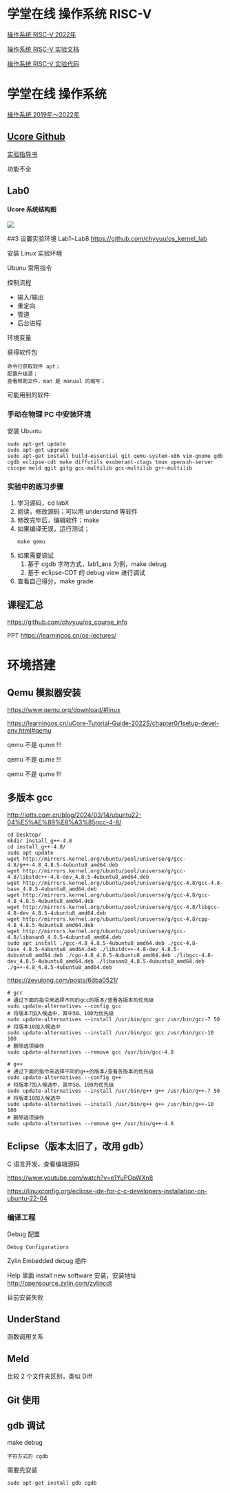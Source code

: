 # 学堂在线 操作系统 RISC-V
[操作系统 RISC-V 2022年](https://www.xuetangx.com/learn/thu08091002729/thu08091002729/12425488/video/31184048?channel=i.area.learn_title)

[操作系统 RISC-V 实验文档](https://learningos.cn/uCore-Tutorial-Guide-2022S/chapter1/index.html)

[操作系统 RISC-V 实验代码](https://github.com/LearningOS/uCore-Tutorial-Code-2022S)

# 学堂在线 操作系统
[操作系统  2019年～2022年](https://www.xuetangx.com/learn/space/THU08091000267/THU08091000267/12424484?channel=i.area.manual_search)
    

## [Ucore Github](https://github.com/kiukotsu/ucore/tree/master)

[实验指导书](https://objectkuan.gitbooks.io/ucore-docs/content/)

功能不全

## Lab0

#### Ucore 系统结构图

![](Media/清华操作系统实验/20251006175025.png)

##3 设置实验环境
Lab1~Lab8
https://github.com/chyyuu/os_kernel_lab

安装 Linux 实验环境

Ubunu 常用指令

控制流程
* 输入/输出
* 重定向
* 管道
* 后台进程

环境变量

获得软件包

    命令行获取软件 apt；
    配置升级源；
    查看帮助文件，man 是 manual 的缩写；

可能用到的软件


### 手动在物理 PC 中安装环境
安装 Ubuntu
```
sudo apt-get update
sudo apt-get upgrade
sudo apt-get install build-essential git qemu-system-x86 vim-gnome gdb cgdb eclipse-cdt make diffutils exuberant-ctags tmux openssh-server cscope meld qgit gitg gcc-multilib gcc-multilib g++-multilib
```
### 实验中的练习步骤
1. 学习源码，cd labX
2. 阅读，修改源码；可以用 understand 等软件
3. 修改完毕后，编辑软件；make
4. 如果编译无误，运行测试；
    ```
    make qemu
    ```
5. 如果需要调试
   1. 基于 cgdb 字符方式，lab1_ans 为例，make debug
   2. 基于 eclipse-CDT 的 debug view 进行调试
6. 查看自己得分，make grade

## 课程汇总
https://github.com/chyyuu/os_course_info

PPT https://learningos.cn/os-lectures/

# 环境搭建
## Qemu 模拟器安装
https://www.qemu.org/download/#linux

https://learningos.cn/uCore-Tutorial-Guide-2022S/chapter0/1setup-devel-env.html#qemu

qemu 不是 qume !!!

qemu 不是 qume !!!

qemu 不是 qume !!!

## 多版本 gcc
http://iotts.com.cn/blog/2024/03/14/ubuntu22-04%E5%AE%89%E8%A3%85gcc-4-8/
```
cd Desktop/
mkdir install_g++-4.8
cd install_g++-4.8/
sudo apt update
wget http://mirrors.kernel.org/ubuntu/pool/universe/g/gcc-4.8/g++-4.8_4.8.5-4ubuntu8_amd64.deb 
wget http://mirrors.kernel.org/ubuntu/pool/universe/g/gcc-4.8/libstdc++-4.8-dev_4.8.5-4ubuntu8_amd64.deb 
wget http://mirrors.kernel.org/ubuntu/pool/universe/g/gcc-4.8/gcc-4.8-base_4.8.5-4ubuntu8_amd64.deb 
wget http://mirrors.kernel.org/ubuntu/pool/universe/g/gcc-4.8/gcc-4.8_4.8.5-4ubuntu8_amd64.deb 
wget http://mirrors.kernel.org/ubuntu/pool/universe/g/gcc-4.8/libgcc-4.8-dev_4.8.5-4ubuntu8_amd64.deb 
wget http://mirrors.kernel.org/ubuntu/pool/universe/g/gcc-4.8/cpp-4.8_4.8.5-4ubuntu8_amd64.deb 
wget http://mirrors.kernel.org/ubuntu/pool/universe/g/gcc-4.8/libasan0_4.8.5-4ubuntu8_amd64.deb  
sudo apt install ./gcc-4.8_4.8.5-4ubuntu8_amd64.deb ./gcc-4.8-base_4.8.5-4ubuntu8_amd64.deb ./libstdc++-4.8-dev_4.8.5-4ubuntu8_amd64.deb ./cpp-4.8_4.8.5-4ubuntu8_amd64.deb ./libgcc-4.8-dev_4.8.5-4ubuntu8_amd64.deb ./libasan0_4.8.5-4ubuntu8_amd64.deb ./g++-4.8_4.8.5-4ubuntu8_amd64.deb
```

https://zeyulong.com/posts/6dba0521/
```
# gcc
# 通过下面的指令来选择不同的gcc的版本/查看各版本的优先级
sudo update-alternatives --config gcc
# 将版本7加入候选中，其中50、100为优先级
sudo update-alternatives --install /usr/bin/gcc gcc /usr/bin/gcc-7 50
# 将版本10加入候选中
sudo update-alternatives --install /usr/bin/gcc gcc /usr/bin/gcc-10 100
# 删除选项操作
sudo update-alternatives --remove gcc /usr/bin/gcc-4.8

# g++
# 通过下面的指令来选择不同的g++的版本/查看各版本的优先级
sudo update-alternatives --config g++
# 将版本7加入候选中，其中50、100为优先级
sudo update-alternatives --install /usr/bin/g++ g++ /usr/bin/g++-7 50
# 将版本10加入候选中
sudo update-alternatives --install /usr/bin/g++ g++ /usr/bin/g++-10 100
# 删除选项操作
sudo update-alternatives --remove g++ /usr/bin/g++-4.8

```

## Eclipse（版本太旧了，改用 gdb）

C 语言开发，查看编辑源码

https://www.youtube.com/watch?v=e1YuPOpWXn8

https://linuxconfig.org/eclipse-ide-for-c-c-developers-installation-on-ubuntu-22-04


### 编译工程

Debug 配置

    Debug Configurations

Zylin Embedded debug 插件

Help 里面 install new software 安装，安装地址 http://opensource.zylin.com/zylincdt

目前安装失败


## UnderStand

函数调用关系

## Meld

比较 2 个文件夹区别，类似 Diff

## Git 使用

## gdb 调试

make debug
    
    字符方式的 cgdb

需要先安装
    
    sudo apt-get install gdb cgdb